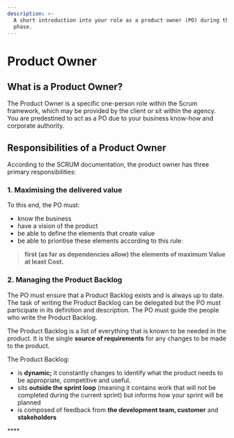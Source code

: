 ```yaml
---
description: >-
  A short introduction into your role as a product owner (PO) during the build
  phase.
---
```


# Product Owner

## What is a Product Owner? 

The Product Owner is a specific one-person role within the Scrum framework, which may be provided by the client or sit within the agency. You are predestined to act as a PO due to your business know-how and corporate authority.

## Responsibilities of a Product Owner

According to the SCRUM documentation, the product owner has three primary responsibilities: 

### **1. Maximising the delivered value**

To this end, the PO must: 

* know the business 
* have a vision of the product 
* be able to define the elements that create value
* be able to prioritise these elements according to this rule: 

> **first \(as far as dependencies allow\) the elements of maximum Value at least Cost.**

### 2. Managing the Product Backlog 

The PO must ensure that a Product Backlog exists and is always up to date. The task of writing the Product Backlog can be delegated but the PO must participate in its definition and description. The PO must guide the people who write the Product Backlog. 

The Product Backlog is a list of everything that is known to be needed in the product. It is the single **source of requirements** for any changes to be made to the product. 

The Product Backlog: 

* is **dynamic;** it constantly changes to identify what the product needs to be appropriate, competitive and useful. 
* sits **outside the sprint loop** \(meaning it contains work that will not be completed during the current sprint\) but informs how your sprint will be planned 
* is composed of feedback from **the development team, customer** and **stakeholders**

\*\*\*\*



